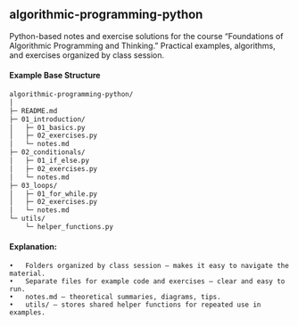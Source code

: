 ## algorithmic-programming-python

Python-based notes and exercise solutions for the course “Foundations of Algorithmic Programming and Thinking.” Practical examples, algorithms, and exercises organized by class session.

#### Example Base Structure

```bash
algorithmic-programming-python/
│
├─ README.md
├─ 01_introduction/
│   ├─ 01_basics.py
│   ├─ 02_exercises.py
│   └─ notes.md
├─ 02_conditionals/
│   ├─ 01_if_else.py
│   ├─ 02_exercises.py
│   └─ notes.md
├─ 03_loops/
│   ├─ 01_for_while.py
│   ├─ 02_exercises.py
│   └─ notes.md
└─ utils/
    └─ helper_functions.py
```

#### Explanation:
	•	Folders organized by class session – makes it easy to navigate the material.
	•	Separate files for example code and exercises – clear and easy to run.
	•	notes.md – theoretical summaries, diagrams, tips.
	•	utils/ – stores shared helper functions for repeated use in examples.
